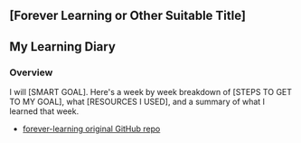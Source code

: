 ## [Forever Learning or Other Suitable Title]

## My Learning Diary

### Overview

I will [SMART GOAL]. Here's a week by week breakdown of [STEPS TO GET TO MY GOAL], what [RESOURCES I USED], and a summary of what I learned that week.

* [forever-learning original GitHub repo](https://github.com/templetontitan/forever-learning/blob/master/README.md)
